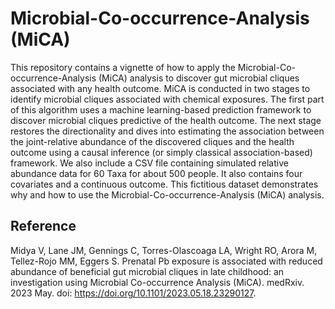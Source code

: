 # Microbial-Co-occurrence-Analysis (MiCA)

This repository contains a vignette of how to apply the Microbial-Co-occurrence-Analysis (MiCA) analysis to discover gut microbial cliques associated with any health outcome. MiCA is conducted in two stages to identify microbial cliques associated with chemical exposures. The first part of this algorithm uses a machine learning-based prediction framework to discover microbial cliques predictive of the health outcome. The next stage restores the directionality and dives into estimating the association between the joint-relative abundance of the discovered cliques and the health outcome using a causal inference (or simply classical association-based) framework. We also include a CSV file containing simulated relative abundance data for 60 Taxa for about 500 people. It also contains four covariates and a continuous outcome. This fictitious dataset demonstrates why and how to use the Microbial-Co-occurrence-Analysis (MiCA) analysis.


## Reference

Midya V, Lane JM, Gennings C, Torres-Olascoaga LA, Wright RO, Arora M, Tellez-Rojo MM, Eggers S. Prenatal Pb exposure is associated with reduced abundance of beneficial gut microbial cliques in late childhood: an investigation using Microbial Co-occurrence Analysis (MiCA). medRxiv. 2023 May. doi: https://doi.org/10.1101/2023.05.18.23290127.
